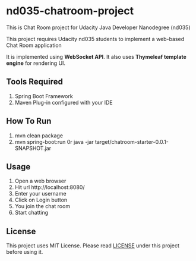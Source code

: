 # nd035-chatroom-project
This is Chat Room project for Udacity Java Developer Nanodegree (nd035)

This project requires Udacity nd035 students to implement a web-based Chat Room application

It is implemented using **WebSocket API**. It also uses **Thymeleaf template engine** for rendering UI. 

## Tools Required
1. Spring Boot Framework
2. Maven Plug-in configured with your IDE

## How To Run
1. mvn clean package
2. mvn spring-boot:run 0r java -jar target/chatroom-starter-0.0.1-SNAPSHOT.jar

## Usage
1. Open a web browser
2. Hit url http://localhost:8080/
3. Enter your username
4. Click on Login button 
5. You join the chat room
6. Start chatting

## License
This project uses MIT License. Please read [LICENSE](https://github.com/kalyani7t/nd035-chatroom-project/blob/add-license-1/LICENSE) under this project before using it.

